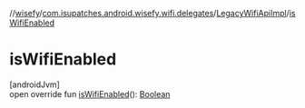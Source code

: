 //[wisefy](../../../index.md)/[com.isupatches.android.wisefy.wifi.delegates](../index.md)/[LegacyWifiApiImpl](index.md)/[isWifiEnabled](is-wifi-enabled.md)

# isWifiEnabled

[androidJvm]\
open override fun [isWifiEnabled](is-wifi-enabled.md)(): [Boolean](https://kotlinlang.org/api/latest/jvm/stdlib/kotlin/-boolean/index.html)
